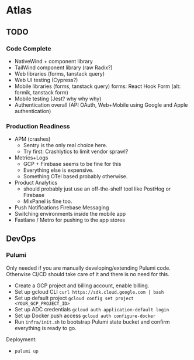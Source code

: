 # Atlas

## TODO

### Code Complete

* NativeWind + component library
* TailWind component library (raw Radix?)
* Web libraries (forms, tanstack query)
* Web UI testing (Cypress?)
* Mobile libraries (forms, tanstack query)
  forms: React Hook Form (alt: formik, tanstack form)
* Mobile testing (Jest? why why why)
* Authentication overall (API OAuth, Web+Mobile using Google and Apple authentication)

### Production Readiness

* APM (crashes)
  * Sentry is the only real choice here.
  * Try first: Crashlytics to limit vendor sprawl?
* Metrics+Logs
  * GCP + Firebase seems to be fine for this
  * Everything else is expensive.
  * Something OTel based probably otherwise.
* Product Analytics
  * should probably just use an off-the-shelf tool like PostHog or Firebase
  * MixPanel is fine too.
* Push Notifications
  Firebase Messaging
* Switching environments inside the mobile app
* Fastlane / Metro for pushing to the app stores

## DevOps

### Pulumi

Only needed if you are manually developing/extending Pulumi code. Otherwise CI/CD should take care of it and there is no need for this.

* Create a GCP project and billing account, enable billing.
* Set up gcloud CLI `curl https://sdk.cloud.google.com | bash`
* Set up default project `gcloud config set project <YOUR_GCP_PROJECT_ID>`
* Set up ADC credentials `gcloud auth application-default login`
* Set up Docker push access `gcloud auth configure-docker`
* Run `infra/init.sh` to bootstrap Pulumi state bucket and confirm everything is ready to go.

Deployment:

* `pulumi up`
